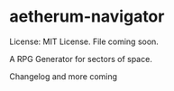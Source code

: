 aetherum-navigator
==================

License: MIT License. File coming soon.

A RPG Generator for sectors of space.

Changelog and more coming
